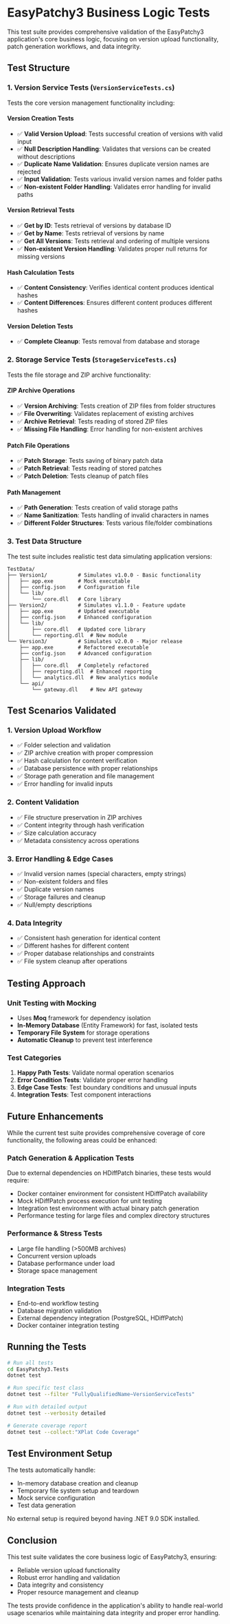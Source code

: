 # EasyPatchy3 Business Logic Tests

This test suite provides comprehensive validation of the EasyPatchy3 application's core business logic, focusing on version upload functionality, patch generation workflows, and data integrity.

## Test Structure

### 1. Version Service Tests (`VersionServiceTests.cs`)

Tests the core version management functionality including:

#### Version Creation Tests
- ✅ **Valid Version Upload**: Tests successful creation of versions with valid input
- ✅ **Null Description Handling**: Validates that versions can be created without descriptions
- ✅ **Duplicate Name Validation**: Ensures duplicate version names are rejected
- ✅ **Input Validation**: Tests various invalid version names and folder paths
- ✅ **Non-existent Folder Handling**: Validates error handling for invalid paths

#### Version Retrieval Tests
- ✅ **Get by ID**: Tests retrieval of versions by database ID
- ✅ **Get by Name**: Tests retrieval of versions by name
- ✅ **Get All Versions**: Tests retrieval and ordering of multiple versions
- ✅ **Non-existent Version Handling**: Validates proper null returns for missing versions

#### Hash Calculation Tests
- ✅ **Content Consistency**: Verifies identical content produces identical hashes
- ✅ **Content Differences**: Ensures different content produces different hashes

#### Version Deletion Tests
- ✅ **Complete Cleanup**: Tests removal from database and storage

### 2. Storage Service Tests (`StorageServiceTests.cs`)

Tests the file storage and ZIP archive functionality:

#### ZIP Archive Operations
- ✅ **Version Archiving**: Tests creation of ZIP files from folder structures
- ✅ **File Overwriting**: Validates replacement of existing archives
- ✅ **Archive Retrieval**: Tests reading of stored ZIP files
- ✅ **Missing File Handling**: Error handling for non-existent archives

#### Patch File Operations
- ✅ **Patch Storage**: Tests saving of binary patch data
- ✅ **Patch Retrieval**: Tests reading of stored patches
- ✅ **Patch Deletion**: Tests cleanup of patch files

#### Path Management
- ✅ **Path Generation**: Tests creation of valid storage paths
- ✅ **Name Sanitization**: Tests handling of invalid characters in names
- ✅ **Different Folder Structures**: Tests various file/folder combinations

### 3. Test Data Structure

The test suite includes realistic test data simulating application versions:

```
TestData/
├── Version1/          # Simulates v1.0.0 - Basic functionality
│   ├── app.exe        # Mock executable
│   ├── config.json    # Configuration file
│   └── lib/
│       └── core.dll   # Core library
├── Version2/          # Simulates v1.1.0 - Feature update
│   ├── app.exe        # Updated executable
│   ├── config.json    # Enhanced configuration
│   └── lib/
│       ├── core.dll   # Updated core library
│       └── reporting.dll  # New module
└── Version3/          # Simulates v2.0.0 - Major release
    ├── app.exe        # Refactored executable
    ├── config.json    # Advanced configuration
    ├── lib/
    │   ├── core.dll   # Completely refactored
    │   ├── reporting.dll  # Enhanced reporting
    │   └── analytics.dll  # New analytics module
    └── api/
        └── gateway.dll    # New API gateway
```

## Test Scenarios Validated

### 1. Version Upload Workflow
- ✅ Folder selection and validation
- ✅ ZIP archive creation with proper compression
- ✅ Hash calculation for content verification
- ✅ Database persistence with proper relationships
- ✅ Storage path generation and file management
- ✅ Error handling for invalid inputs

### 2. Content Validation
- ✅ File structure preservation in ZIP archives
- ✅ Content integrity through hash verification
- ✅ Size calculation accuracy
- ✅ Metadata consistency across operations

### 3. Error Handling & Edge Cases
- ✅ Invalid version names (special characters, empty strings)
- ✅ Non-existent folders and files
- ✅ Duplicate version names
- ✅ Storage failures and cleanup
- ✅ Null/empty descriptions

### 4. Data Integrity
- ✅ Consistent hash generation for identical content
- ✅ Different hashes for different content
- ✅ Proper database relationships and constraints
- ✅ File system cleanup after operations

## Testing Approach

### Unit Testing with Mocking
- Uses **Moq** framework for dependency isolation
- **In-Memory Database** (Entity Framework) for fast, isolated tests
- **Temporary File System** for storage operations
- **Automatic Cleanup** to prevent test interference

### Test Categories

1. **Happy Path Tests**: Validate normal operation scenarios
2. **Error Condition Tests**: Validate proper error handling
3. **Edge Case Tests**: Test boundary conditions and unusual inputs
4. **Integration Tests**: Test component interactions

## Future Enhancements

While the current test suite provides comprehensive coverage of core functionality, the following areas could be enhanced:

### Patch Generation & Application Tests
Due to external dependencies on HDiffPatch binaries, these tests would require:
- Docker container environment for consistent HDiffPatch availability
- Mock HDiffPatch process execution for unit testing
- Integration test environment with actual binary patch generation
- Performance testing for large files and complex directory structures

### Performance & Stress Tests
- Large file handling (>500MB archives)
- Concurrent version uploads
- Database performance under load
- Storage space management

### Integration Tests
- End-to-end workflow testing
- Database migration validation
- External dependency integration (PostgreSQL, HDiffPatch)
- Docker container integration testing

## Running the Tests

```bash
# Run all tests
cd EasyPatchy3.Tests
dotnet test

# Run specific test class
dotnet test --filter "FullyQualifiedName~VersionServiceTests"

# Run with detailed output
dotnet test --verbosity detailed

# Generate coverage report
dotnet test --collect:"XPlat Code Coverage"
```

## Test Environment Setup

The tests automatically handle:
- In-memory database creation and cleanup
- Temporary file system setup and teardown
- Mock service configuration
- Test data generation

No external setup is required beyond having .NET 9.0 SDK installed.

## Conclusion

This test suite validates the core business logic of EasyPatchy3, ensuring:
- Reliable version upload functionality
- Robust error handling and validation
- Data integrity and consistency
- Proper resource management and cleanup

The tests provide confidence in the application's ability to handle real-world usage scenarios while maintaining data integrity and proper error handling.
